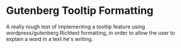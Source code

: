 # Gutenberg Tooltip Formatting

A really rough test of implementing a tooltip feature using wordpress/gutenberg Richtext formatting, in order to allow the user to explain a word in a text he's writing.
